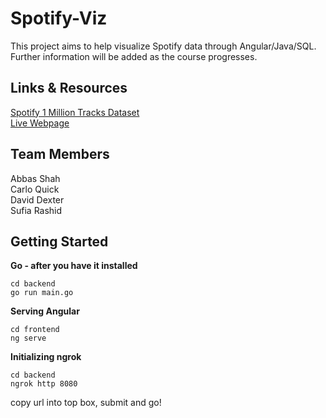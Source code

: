 # Spotify-Viz
This project aims to help visualize Spotify data through Angular/Java/SQL. Further information will be added as the course progresses.

## Links & Resources
[Spotify 1 Million Tracks Dataset](https://www.kaggle.com/datasets/amitanshjoshi/spotify-1million-tracks "Kaggle Link")  
[Live Webpage](https://azel-s.github.io/spotify-viz/ "Spotify Viz")

## Team Members
Abbas Shah  
Carlo Quick  
David Dexter  
Sufia Rashid  

## Getting Started
**Go - after you have it installed**
```
cd backend
go run main.go
```

**Serving Angular**
```
cd frontend
ng serve
```

**Initializing ngrok**
```
cd backend
ngrok http 8080
```

copy url into top box, submit and go!
